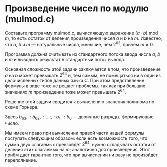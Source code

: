# Произведение чисел по модулю (mulmod.c)
Составьте программу mulmod.c, вычисляющую выражение $\left(a\cdot b\right)\textrm{ mod }m$, то есть остаток от деления произведения чисел $a$ и $b$ на $m$. Известно, что $a$, $b$ и $m$ — натуральные числа, меньшие, чем $2^{63}$, причем $m \ne 0$.

Программа должна считывать из стандартного потока ввода числа $a$, $b$ и $m$ и выводить результат в стандартный поток вывода.

Основная сложность этой задачи заключается в том, что произведение $a$ на $b$ может превышать $2^{64}$ и, тем самым, не помещаться ни в один из целочисленных типов данных языка C. При этом представление формулы в виде  тоже не решает проблемы, так как при больших значениях $m$ произведение тоже может превышать $2^{64}$.

Решение этой задачи сводится к вычислению значения полинома по схеме Горнера.

Здесь $b_{63},:b_{62},:\ldots:,:b_{1},:b_{0}$ — двоичные разряды, формирующие число.

Мы имеем право при вычислении правой части нашей формулы поступать следующим образом: если есть возможность того, что сумма двух слагаемых превзойдёт $2^{64}$, нужно складывать остатки от деления этих слагаемых на $m$; аналогично для произведения. Этот приём даёт гарантию того, что при вычислении ни разу не произойдёт переполнение.
